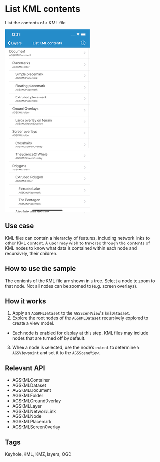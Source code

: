 # List KML contents

List the contents of a KML file.

![List KML contents](list-kml-contents.png)

## Use case

KML files can contain a hierarchy of features, including network links to other KML content. A user may wish to traverse through the contents of KML nodes to know what data is contained within each node and, recursively, their children.

## How to use the sample

The contents of the KML file are shown in a tree. Select a node to zoom to that node. Not all nodes can be zoomed to (e.g. screen overlays).

## How it works

1. Apply an `AGSKMLDataset` to the `AGSSceneView`'s `kmlDatasaet`.
2. Explore the root nodes of the `AGSKMLDataset` recursively explored to create a view model.
  * Each node is enabled for display at this step. KML files may include nodes that are turned off by default.
3. When a node is selected, use the node's `extent` to determine a `AGSViewpoint` and set it to the `AGSSceneView`.

## Relevant API

* AGSKMLContainer
* AGSKMLDataset
* AGSKMLDocument
* AGSKMLFolder
* AGSKMLGroundOverlay
* AGSKMLLayer
* AGSKMLNetworkLink
* AGSKMLNode
* AGSKMLPlacemark
* AGSKMLScreenOverlay

## Tags

Keyhole, KML, KMZ, layers, OGC
